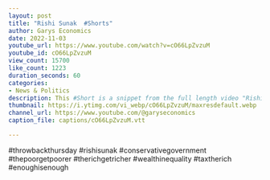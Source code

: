 ```yaml
---
layout: post
title: "Rishi Sunak  #Shorts"
author: Garys Economics
date: 2022-11-03
youtube_url: https://www.youtube.com/watch?v=cO66LpZvzuM
youtube_id: cO66LpZvzuM
view_count: 15700
like_count: 1223
duration_seconds: 60
categories:
- News & Politics
description: This #Short is a snippet from the full length video "Rishi Sunak - Follow the Money" https://youtu.be/cFwpSZDX_r4
thumbnail: https://i.ytimg.com/vi_webp/cO66LpZvzuM/maxresdefault.webp
channel_url: https://www.youtube.com/@garyseconomics
caption_file: captions/cO66LpZvzuM.vtt

---
```


#throwbackthursday #rishisunak #conservativegovernment #thepoorgetpoorer #therichgetricher #wealthinequality #taxtherich #enoughisenough
